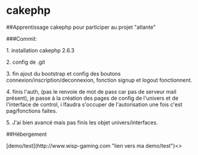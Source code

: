# cakephp

##Apprentissage cakephp pour participer au projet "atlante"

###Commit:
<p>1. installation cakephp 2.6.3</p>
<p>2. config de .git</p>
<p>3. fin ajout du bootstrap et config des boutons connexion/inscription/deconnexion, fonction signup et logout fonctionnent.</p>
<p>4. finis l'auth, (pas le renvoie de mot de pass car pas de serveur mail présent),  je passe à la création des pages de config de l'univers et de l'interface de control, i lfaudra s'occuper de l'autorisation une fois c'est pag/fonctions faites.</p>
<p>5. J'ai bien avancé mais pas finis les objet univers/interfaces.</p>

##Hébergement
<p>[demo/test](http://www.wisp-gaming.com "lien vers ma demo/test")<></p>
